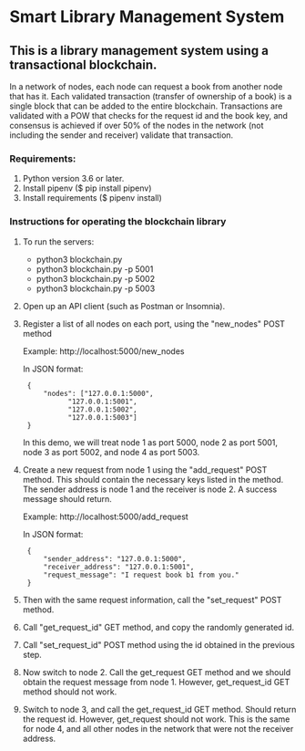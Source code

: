 # Smart Library Management System

## This is a library management system using a transactional blockchain.

In a network of nodes, each node can request a book from another node that has it. Each validated transaction (transfer of ownership of a book) is a single block that can be added to the entire blockchain. Transactions are validated with a POW that checks for the request id and the book key, and consensus is achieved if over 50% of the nodes in the network (not including the sender and receiver) validate that transaction.


### Requirements: 
1. Python version 3.6 or later.
2. Install pipenv ($ pip install pipenv)
3. Install requirements ($ pipenv install)

### Instructions for operating the blockchain library
1) To run the servers:
    - python3 blockchain.py
    - python3 blockchain.py -p 5001
    - python3 blockchain.py -p 5002
    - python3 blockchain.py -p 5003

2) Open up an API client (such as Postman or Insomnia).

3) Register a list of all nodes on each port, using the "new_nodes" POST method

    Example: http://localhost:5000/new_nodes
        
    In JSON format:
    
        {
			"nodes": ["127.0.0.1:5000", 
			  	  "127.0.0.1:5001",
			  	  "127.0.0.1:5002",
			  	  "127.0.0.1:5003"]
        }
	
    In this demo, we will treat node 1 as port 5000, node 2 as port 5001, node 3 as port 5002, and node 4 as port 5003.

4) Create a new request from node 1 using the "add_request" POST method. This should contain the necessary keys listed in the method. The sender address is node 1 and the receiver is node 2. A success message should return.

    Example: http://localhost:5000/add_request

    In JSON format:
        
        {
            "sender_address": "127.0.0.1:5000",
            "receiver_address": "127.0.0.1:5001",
            "request_message": "I request book b1 from you."
        }
        
        
5) Then with the same request information, call the "set_request" POST method.

6) Call "get_request_id" GET method, and copy the randomly generated id.

7) Call "set_request_id" POST method using the id obtained in the previous step.

8) Now switch to node 2. Call the get_request GET method and we should obtain the request message from node 1. However, get_request_id GET method should not work.

9) Switch to node 3, and call the get_request_id GET method. Should return the request id. However, get_request should not work. This is the same for node 4, and all other nodes in the network that were not the receiver address.

